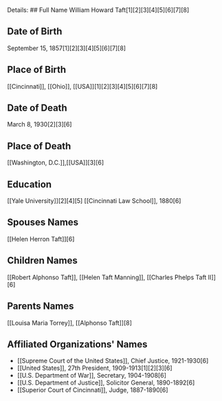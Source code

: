 Details: ## Full Name
William Howard Taft[1][2][3][4][5][6][7][8]

## Date of Birth
September 15, 1857[1][2][3][4][5][6][7][8]

## Place of Birth
[[Cincinnati]], [[Ohio]], [[USA]][1][2][3][4][5][6][7][8]

## Date of Death
March 8, 1930[2][3][6]

## Place of Death
[[Washington, D.C.]],[[USA]][3][6]

## Education
[[Yale University]][2][4][5]
[[Cincinnati Law School]], 1880[6]

## Spouses Names
[[Helen Herron Taft]][6]

## Children Names
[[Robert Alphonso Taft]], [[Helen Taft Manning]], [[Charles Phelps Taft II]][6]

## Parents Names
[[Louisa Maria Torrey]], [[Alphonso Taft]][8]

## Affiliated Organizations' Names
- [[Supreme Court of the United States]], Chief Justice, 1921-1930[6]
- [[United States]], 27th President, 1909-1913[1][2][3][6]
- [[U.S. Department of War]], Secretary, 1904-1908[6]
- [[U.S. Department of Justice]], Solicitor General, 1890-1892[6]
- [[Superior Court of Cincinnati]], Judge, 1887-1890[6]

